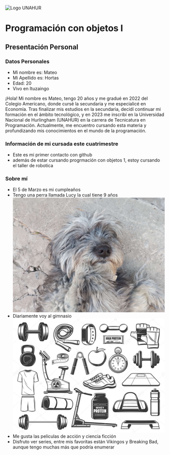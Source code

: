 ![Logo UNAHUR](./UNAHUR.png)

# Programación con objetos I
## Presentación Personal

### Datos Personales
- Mi nombre es: Mateo
- Mi Apellido es: Hortas
- Edad: 20
- Vivo en Ituzaingo

¡Hola! Mi nombre es Mateo, tengo 20 años y me gradué en 2022 del Colegio Americano, donde cursé la secundaria y me especialicé en Economía. Tras finalizar mis estudios en la secundaria, decidí continuar mi formación en el ámbito tecnológico, y en 2023 me inscribí en la Universidad Nacional de Hurlingham (UNAHUR) en la carrera de Tecnicatura en Programación. Actualmente, me encuentro cursando esta materia y profundizando mis conocimientos en el mundo de la programación.

### Información de mi cursada este cuatrimestre
- Este es mi primer contacto con github
- además de estar cursando progrmación con objetos 1, estoy cursando el taller de robotica
  
### Sobre mí
- El 5 de Marzo es mi cumpleaños 
- Tengo una perra llamada Lucy la cual tiene 9 años
 ![Foto de mi perra](IMG_20250401_165215156.jpg)
- Diariamente voy al  gimnasio
 ![foto de cosas de gym](ImagenGimnasio.jpg)
- Me gusta las peliculas de acción y ciencia ficción
- Disfruto ver series, entre mis favoritas están Vikingos y Breaking Bad, aunque tengo muchas más que podría enumerar

  
